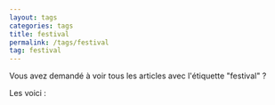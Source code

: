 ```yaml
---
layout: tags
categories: tags
title: festival
permalink: /tags/festival
tag: festival
---
```

Vous avez demandé à voir tous les articles avec l'étiquette "festival" ?

Les voici :
